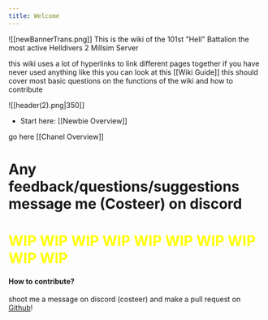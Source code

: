 ```yaml
---
title: Welcome
---
```


![[newBannerTrans.png]]
This is the wiki of the 101st "Hell" Battalion the most active Helldivers 2 Millsim Server

this wiki uses a lot of hyperlinks to link different pages together if you have never used anything like this you can look at this [[Wiki Guide]] this should cover most basic questions on the functions of the wiki and how to contribute 

![[header(2).png|350]]
- Start here: [[Newbie Overview]]

go here [[Chanel Overview]]

# Any feedback/questions/suggestions message me (Costeer) on discord

# <span style="color:rgb(255, 255, 0)"><span style="color:F9FF21)">WIP WIP WIP WIP WIP WIP WIP WIP WIP WIP </span> </span>

#### How to contribute?
shoot me a message on discord (costeer) and make a pull request on [Github](https://github.com/Costeer/101st-Wiki)! 
